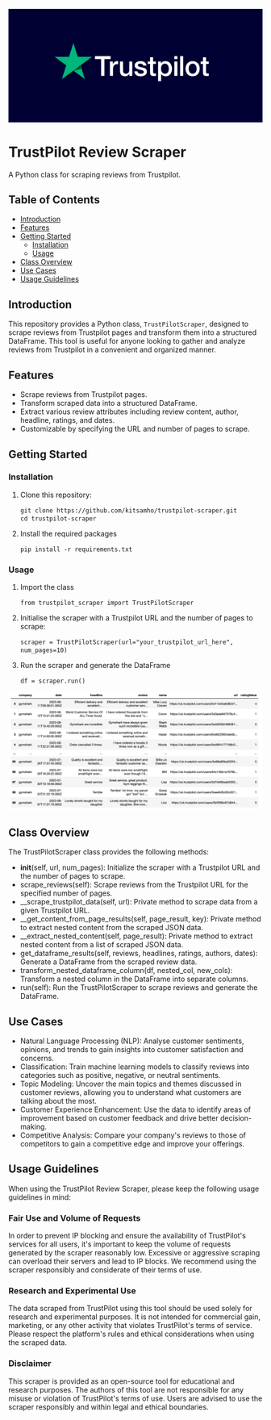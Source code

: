 ![Example DataFrame](assets/tp_logo_new.png)

# TrustPilot Review Scraper

A Python class for scraping reviews from Trustpilot.

## Table of Contents

- [Introduction](#introduction)
- [Features](#features)
- [Getting Started](#getting-started)
  - [Installation](#installation)
  - [Usage](#usage)
- [Class Overview](#class-overview)
- [Use Cases](#use-cases)
- [Usage Guidelines](#usage-guidelines)



## Introduction

This repository provides a Python class, `TrustPilotScraper`, designed to scrape reviews from Trustpilot pages and transform them into a structured DataFrame. This tool is useful for anyone looking to gather and analyze reviews from Trustpilot in a convenient and organized manner.

## Features

- Scrape reviews from Trustpilot pages.
- Transform scraped data into a structured DataFrame.
- Extract various review attributes including review content, author, headline, ratings, and dates.
- Customizable by specifying the URL and number of pages to scrape.

## Getting Started

### Installation
1. Clone this repository:

   ```
   git clone https://github.com/kitsamho/trustpilot-scraper.git
   cd trustpilot-scraper
   ```
   

2. Install the required packages

    ```
    pip install -r requirements.txt
    ```


### Usage

1. Import the class
    ```
    from trustpilot_scraper import TrustPilotScraper
    ```

2. Initialise the scraper with a Trustpilot URL and the number of pages to scrape:
    ```
    scraper = TrustPilotScraper(url="your_trustpilot_url_here", num_pages=10)
    ```
   
3. Run the scraper and generate the DataFrame
    ```
   df = scraper.run()
    ```
![Example DataFrame](assets/example_df.png)



## Class Overview

The TrustPilotScraper class provides the following methods:

- __init__(self, url, num_pages): Initialize the scraper with a Trustpilot URL and the number of pages to scrape.
- scrape_reviews(self): Scrape reviews from the Trustpilot URL for the specified number of pages.
- __scrape_trustpilot_data(self, url): Private method to scrape data from a given Trustpilot URL.
- __get_content_from_page_results(self, page_result, key): Private method to extract nested content from the scraped JSON data.
- __extract_nested_content(self, page_result): Private method to extract nested content from a list of scraped JSON data.
- get_dataframe_results(self, reviews, headlines, ratings, authors, dates): Generate a DataFrame from the scraped review data.
- transform_nested_dataframe_column(df, nested_col, new_cols): Transform a nested column in the DataFrame into separate columns.
- run(self): Run the TrustPilotScraper to scrape reviews and generate the DataFrame.

## Use Cases

- Natural Language Processing (NLP): Analyse customer sentiments, opinions, and trends to gain insights into customer satisfaction and concerns.
- Classification: Train machine learning models to classify reviews into categories such as positive, negative, or neutral sentiments.
- Topic Modeling: Uncover the main topics and themes discussed in customer reviews, allowing you to understand what customers are talking about the most.
- Customer Experience Enhancement: Use the data to identify areas of improvement based on customer feedback and drive better decision-making.
- Competitive Analysis: Compare your company's reviews to those of competitors to gain a competitive edge and improve your offerings.


## Usage Guidelines

When using the TrustPilot Review Scraper, please keep the following usage guidelines in mind:

### Fair Use and Volume of Requests

In order to prevent IP blocking and ensure the availability of TrustPilot's services for all users, it's important to keep the volume of requests generated by the scraper reasonably low. Excessive or aggressive scraping can overload their servers and lead to IP blocks. We recommend using the scraper responsibly and considerate of their terms of use.

### Research and Experimental Use

The data scraped from TrustPilot using this tool should be used solely for research and experimental purposes. It is not intended for commercial gain, marketing, or any other activity that violates TrustPilot's terms of service. Please respect the platform's rules and ethical considerations when using the scraped data.

### Disclaimer

This scraper is provided as an open-source tool for educational and research purposes. The authors of this tool are not responsible for any misuse or violation of TrustPilot's terms of use. Users are advised to use the scraper responsibly and within legal and ethical boundaries.
